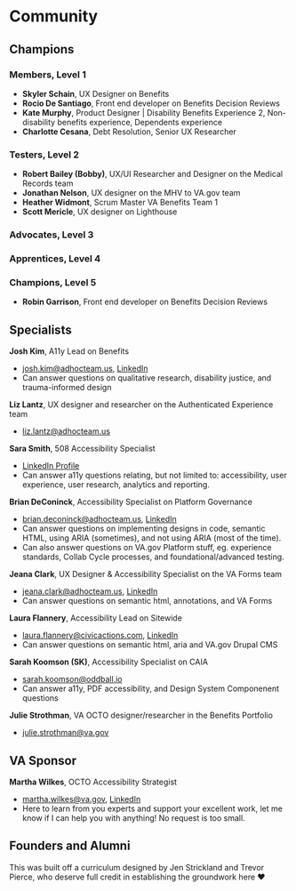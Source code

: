 # Community

## Champions

### Members, Level 1
- **Skyler Schain**, UX Designer on Benefits
- **Rocio De Santiago**, Front end developer on Benefits Decision Reviews
- **Kate Murphy**, Product Designer | Disability Benefits Experience 2, Non-disability benefits experience, Dependents experience
- **Charlotte Cesana**, Debt Resolution, Senior UX Researcher

### Testers, Level 2
- **Robert Bailey (Bobby)**, UX/UI Researcher and Designer on the Medical Records team 
- **Jonathan Nelson**, UX designer on the MHV to VA.gov team
- **Heather Widmont**, Scrum Master VA Benefits Team 1
- **Scott Mericle**, UX designer on Lighthouse

### Advocates, Level 3

### Apprentices, Level 4

### Champions, Level 5
- **Robin Garrison**, Front end developer on Benefits Decision Reviews


## Specialists

**Josh Kim**, A11y Lead on Benefits
- josh.kim@adhocteam.us, [LinkedIn](https://www.linkedin.com/in/joshkimux/)
- Can answer questions on qualitative research, disability justice, and trauma-informed design

**Liz Lantz**, UX designer and researcher on the Authenticated Experience team
- liz.lantz@adhocteam.us

**Sara Smith**, 508 Accessibility Specialist
- [LinkedIn Profile](www.linkedin.com/in/sarafantauzzismith)
- Can answer a11y questions relating, but not limited to: accessibility, user experience, user research, analytics and reporting.

**Brian DeConinck**, Accessibility Specialist on Platform Governance
- brian.deconinck@adhocteam.us, [LinkedIn](https://www.linkedin.com/in/bdeconinck/)
- Can answer questions on implementing designs in code, semantic HTML, using ARIA (sometimes), and not using ARIA (most of the time).
- Can also answer questions on VA.gov Platform stuff, eg. experience standards, Collab Cycle processes, and foundational/advanced testing.

**Jeana Clark**, UX Designer & Accessibility Specialist on the VA Forms team
- jeana.clark@adhocteam.us, [LinkedIn](https://www.linkedin.com/in/jeanaclark/)
- Can answer questions on semantic html, annotations, and VA Forms

**Laura Flannery**, Accessibility Lead on Sitewide
- laura.flannery@civicactions.com, [LinkedIn](https://www.linkedin.com/in/lauraflannery/)
- Can answer questions on semantic html, aria and VA.gov Drupal CMS

**Sarah Koomson (SK)**, Accessibility Specialist on CAIA 
- sarah.koomson@oddball.io
- Can answer a11y, PDF accessibility, and Design System Componenent questions

**Julie Strothman**, VA OCTO designer/researcher in the Benefits Portfolio
- julie.strothman@va.gov

## VA Sponsor
**Martha Wilkes**, OCTO Accessibility Strategist
- martha.wilkes@va.gov, [LinkedIn](https://www.linkedin.com/in/marthawilkes/)
- Here to learn from you experts and support your excellent work, let me know if I can help you with anything! No request is too small.

## Founders and Alumni
This was built off a curriculum designed by Jen Strickland and Trevor Pierce, who deserve full credit in establishing the groundwork here ♥️ 

